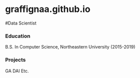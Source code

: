 # graffignaa.github.io

#Data Scientist

### Education
B.S. In Computer Science, Northeastern University (2015-2019)

### Projects
GA DAI Etc.
